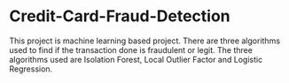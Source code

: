 # Credit-Card-Fraud-Detection
This project is machine learning based project. There are three algorithms used to find if the transaction done is fraudulent or legit. The three algorithms used are Isolation Forest, Local Outlier Factor and Logistic Regression.
